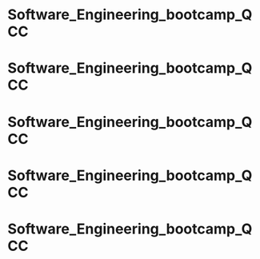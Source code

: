 # Software_Engineering_bootcamp_QCC
# Software_Engineering_bootcamp_QCC
# Software_Engineering_bootcamp_QCC
# Software_Engineering_bootcamp_QCC
# Software_Engineering_bootcamp_QCC
